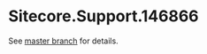 # Sitecore.Support.146866

See [master branch](https://github.com/sitecoresupport/Sitecore.Support.146866) for details.